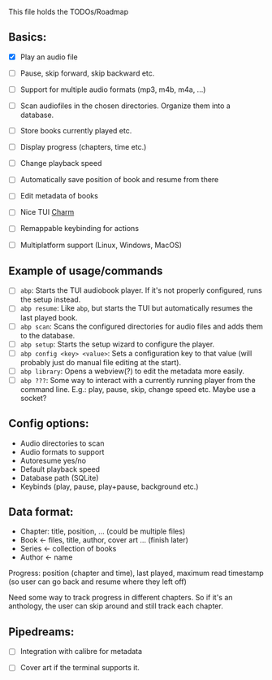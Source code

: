 This file holds the TODOs/Roadmap

## Basics:
- [x] Play an audio file
- [ ] Pause, skip forward, skip backward etc.
- [ ] Support for multiple audio formats (mp3, m4b, m4a, ...)
- [ ] Scan audiofiles in the chosen directories. Organize them into a database.
- [ ] Store books currently played etc.
- [ ] Display progress (chapters, time etc.)
- [ ] Change playback speed
- [ ] Automatically save position of book and resume from there
- [ ] Edit metadata of books
- [ ] Nice TUI [Charm](https://charm.sh/)
- [ ] Remappable keybinding for actions
- [ ] Multiplatform support (Linux, Windows, MacOS)


## Example of usage/commands
- [ ] `abp`: Starts the TUI audiobook player. If it's not properly configured, runs the setup instead.
- [ ] `abp resume`: Like `abp`, but starts the TUI but automatically resumes the last played book.
- [ ] `abp scan`: Scans the configured directories for audio files and adds them to the database.
- [ ] `abp setup`: Starts the setup wizard to configure the player.
- [ ] `abp config <key> <value>`: Sets a configuration key to that value (will probably just do manual file editing at the start).
- [ ] `abp library`: Opens a webview(?) to edit the metadata more easily.
- [ ] `abp ???`: Some way to interact with a currently running player from the command line. E.g.: play, pause, skip, change speed etc. Maybe use a socket?

## Config options:
- Audio directories to scan
- Audio formats to support
- Autoresume yes/no
- Default playback speed
- Database path (SQLite)
- Keybinds (play, pause, play+pause, background etc.)

## Data format:
- Chapter: title, position, ... (could be multiple files)
- Book <- files, title, author, cover art ... (finish later)
- Series <- collection of books
- Author <- name

Progress: position (chapter and time), last played, maximum read timestamp (so user can go back and resume where they left off)

Need some way to track progress in different chapters. So if it's an anthology, the user can skip around and still track each chapter.


## Pipedreams:
- [ ] Integration with calibre for metadata
- [ ] Cover art if the terminal supports it.

